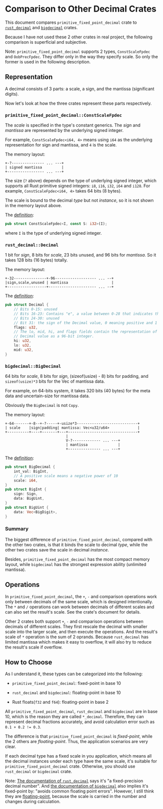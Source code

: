 # Comparison to Other Decimal Crates

This document compares `primitive_fixed_point_decimal` crate to
[`rust_decimal`](https://docs.rs/rust_decimal) and
[`bigdecimal`](https://docs.rs/bigdecimal) crates.

Because I have not used these 2 other crates in real project, the following
comparison is superficial and subjective.

Note: `primitive_fixed_point_decimal` supports 2 types, `ConstScaleFpdec`
and `OobPrecFpdec`. They differ only in the way they specify scale.
So only the former is used in the following description.


## Representation

A decimal consists of 3 parts: a scale, a sign, and the mantissa (significant digits).

Now let's look at how the three crates represent these parts respectively.


### `primitive_fixed_point_decimal::ConstScaleFpdec`

The *scale* is specified in the type's constant generics. The *sign*
and *mantissa* are represented by the underlying signed integer.

For example, `ConstScaleFpdec<i64, 4>` means using `i64` as the underlying
representation for sign and mantissa, and `4` is the scale.

The memory layout:

```
+-?--------------- ... ---+
| signed mantissa         |
+----------------- ... ---+
```

The size (`?` above) depends on the type of underlying signed integer,
which supports all Rust primitive signed integers: `i8`, `i16`, `i32`,
`i64` and `i128`. For example, `ConstScaleFpdec<i64, 4>` takes 64 bits
(8 bytes).

The scale is bound to the decimal *type* but not *instance*, so it is not
shown in the memory layout above.

The [definition](https://docs.rs/primitive_fixed_point_decimal/0.7.0/src/primitive_fixed_point_decimal/const_scale_fpdec.rs.html#23):

```rust
pub struct ConstScaleFpdec<I, const S: i32>(I);
```

where `I` is the type of underlying signed integer.


### `rust_decimal::Decimal`

1 bit for *sign*, 8 bits for *scale*, 23 bits unused, and 96 bits for *mantissa*.
So it takes 128 bits (16 bytes) totally.

The memory layout:

```
+-32---------------+-96------------------- ... --+
|sign,scale,unused | mantissa                    |
+------------------+---------------------- ... --+
```

The [definition](https://docs.rs/rust_decimal/1.37.2/src/rust_decimal/decimal.rs.html#115-126):

```rust
pub struct Decimal {
    // Bits 0-15: unused
    // Bits 16-23: Contains "e", a value between 0-28 that indicates the scale
    // Bits 24-30: unused
    // Bit 31: the sign of the Decimal value, 0 meaning positive and 1 meaning negative.
    flags: u32,
    // The lo, mid, hi, and flags fields contain the representation of the
    // Decimal value as a 96-bit integer.
    hi: u32,
    lo: u32,
    mid: u32,
}
```


### `bigdecimal::BigDecimal`

64 bits for *scale*, 8 bits for *sign*, (sizeof(usize) - 8) bits for padding,
and `sizeof(usize)*3` bits for the Vec of mantissa data.

For example, on 64-bits system, it takes 320 bits (40 bytes) for the meta data
and uncertain-size for mantissa data.

Obviously the `BigDecimal` is not `Copy`.

The memory layout:

```
+-64-------+-8--+-?-----+-usize*3----------------------------+
| scale    |sign|padding| mantissa: Vec<u32/u64>             |
+----------+----+-------+---+--------------------------------+
                            |
                            V-?------------- ... ---+
                            | mantissa              |
                            +--------------- ... ---+
```

The [definition](https://docs.rs/bigdecimal/0.4.8/src/bigdecimal/lib.rs.html#206-210):

```rust
pub struct BigDecimal {
    int_val: BigInt,
    // A positive scale means a negative power of 10
    scale: i64,
}
pub struct BigInt {
    sign: Sign,
    data: BigUint,
}
pub struct BigUint {
    data: Vec<BigDigit>,
}
```

### Summary

The biggest difference of `primitive_fixed_point_decimal`, compared with the
other two crates, is that it binds the scale to decimal *type*, while the
other two crates save the scale in decimal *instance*.

Besides, `primitive_fixed_point_decimal` has the most compact memory layout,
while `bigdecimal` has the strongest expression ability (unlimited mantissa).


## Operations

In `primitive_fixed_point_decimal`, the `+`, `-` and comparison operations
work only between decimals of the same scale, which is designed intentionally.
The `*` and `/` operations can work between decimals of different scales
and can also set the result's scale. See the crate's document for details.

Other 2 crates both support `+`, `-` and comparison operations between
decimals of different scales. They first rescale the decimal with smaller
scale into the larger scale, and then execute the operations. And
the result's scale of `*` operation is the sum of 2 oprands. Because
`rust_decimal` has limited mantissa which makes it easy to overflow,
it will also try to reduce the result's scale if overflow.


## How to Choose

As I understand it, these types can be categorized into the following:

- `primitive_fixed_point_decimal`: fixed-point in base 10

- `rust_decimal` and `bigdecimal`: floating-point in base 10

- Rust floats(`f32` and `f64`): floating-point in base 2

All `primitive_fixed_point_decimal`, `rust_decimal` and `bigdecimal` are in
base 10, which is the reason they are called `*_decimal`.
Therefore, they can represent decimal fractions accurately, and avoid
calculation error such as `0.1 + 0.2 != 0.3`.

The difference is that `primitive_fixed_point_decimal` is *fixed-point*,
while the 2 others are *floating-point*. Thus, the application scenarios
are very clear.

If each decimal type has a fixed scale in you application, which means
all the decimal instances under each type have the same scale, it's
suitable for `primitive_fixed_point_decimal` crate. Otherwise, you
should use `rust_decimal` or `bigdecimal` crate.

Note: [The documentation of `rust_decimal`](https://docs.rs/rust_decimal/1.37.1/rust_decimal/struct.Decimal.html)
says it's "a fixed-precision decimal number".
And [the documentation of `bigdecimal`](https://docs.rs/bigdecimal/0.4.8/bigdecimal/index.html)
also implies it's fixed-point by: "avoids common floating point errors".
However, I still think they are
[floating-point](https://en.wikipedia.org/wiki/Decimal_floating_point),
because the scale is carried in the number and changes during calculation.
